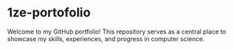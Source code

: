 # 1ze-portofolio
Welcome to my GitHub portfolio! This repository serves as a central place to showcase my skills, experiences, and progress in computer science. 
